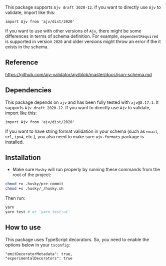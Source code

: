This package supports `Ajv draft 2020-12`.
If you want to directly use `Ajv` to validate, import like this:

```
import Ajv from 'ajv/dist/2020'
```

If you want to use with other versions of `Ajv`, there might be some differences in terms of schema definition.
For example, `dependentRequired` is supported in version `2020` and older versions might throw an error
if the it exists in the schema.

## Reference

https://github.com/ajv-validator/ajv/blob/master/docs/json-schema.md

## Dependencies

This package depends on `ajv` and has been fully tested with `ajv@8.17.1`.
It supports `Ajv draft 2020-12`.
If you want to directly use `Ajv` to validate, import like this:

```
import Ajv from 'ajv/dist/2020'
```

If you want to have string format validation in your schema (such as `email`, `url`, `ipv4`, etc.),
you also need to make sure `ajv-formats` package is installed.

## Installation

- Make sure `Husky` will run properly by running these commands from the root of the project:

```bash
chmod +x .husky/pre-commit
chmod +x .husky/_/husky.sh
```

Then run:

```bash
yarn
yarn test # or 'yarn test:ui'
```

## How to use

This package uses TypeScript decorators. So, you need to enable the options below in your `tsconfig`:

```
"emitDecoratorMetadata": true,
"experimentalDecorators": true
```
